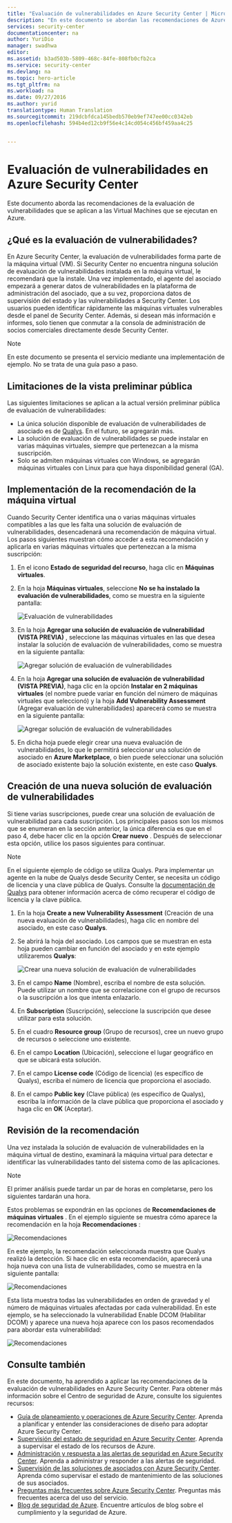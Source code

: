 ```yaml
---
title: "Evaluación de vulnerabilidades en Azure Security Center | Microsoft Docs"
description: "En este documento se abordan las recomendaciones de Azure Security Center que le ayudan a proteger las máquinas virtuales mediante la instalación de una solución de evaluación de vulnerabilidades."
services: security-center
documentationcenter: na
author: YuriDio
manager: swadhwa
editor: 
ms.assetid: b3ad503b-5809-468c-84fe-808fb0cfb2ca
ms.service: security-center
ms.devlang: na
ms.topic: hero-article
ms.tgt_pltfrm: na
ms.workload: na
ms.date: 09/27/2016
ms.author: yurid
translationtype: Human Translation
ms.sourcegitcommit: 219dcbfdca145bedb570eb9ef747ee00cc0342eb
ms.openlocfilehash: 594b4ed12cb9f56e4c14cd054c456bf459aa4c25


---
```

# <a name="vulnerability-assessment-in-azure-security-center"></a>Evaluación de vulnerabilidades en Azure Security Center
Este documento aborda las recomendaciones de la evaluación de vulnerabilidades que se aplican a las Virtual Machines que se ejecutan en Azure.

## <a name="what-is-vulnerability-assessment"></a>¿Qué es la evaluación de vulnerabilidades?
En Azure Security Center, la evaluación de vulnerabilidades forma parte de la máquina virtual (VM). Si Security Center no encuentra ninguna solución de evaluación de vulnerabilidades instalada en la máquina virtual, le recomendará que la instale. Una vez implementado, el agente del asociado empezará a generar datos de vulnerabilidades en la plataforma de administración del asociado, que a su vez, proporciona datos de supervisión del estado y las vulnerabilidades a Security Center. Los usuarios pueden identificar rápidamente las máquinas virtuales vulnerables desde el panel de Security Center. Además, si desean más información e informes, solo tienen que conmutar a la consola de administración de socios comerciales directamente desde Security Center.

> [!NOTE]
> En este documento se presenta el servicio mediante una implementación de ejemplo. No se trata de una guía paso a paso.
> 
> 

## <a name="public-preview-limitations"></a>Limitaciones de la vista preliminar pública
Las siguientes limitaciones se aplican a la actual versión preliminar pública de evaluación de vulnerabilidades:

* La única solución disponible de evaluación de vulnerabilidades de asociado es de [Qualys](https://www.qualys.com/lp/azure). En el futuro, se agregarán más.
* La solución de evaluación de vulnerabilidades se puede instalar en varias máquinas virtuales, siempre que pertenezcan a la misma suscripción.
* Solo se admiten máquinas virtuales con Windows, se agregarán máquinas virtuales con Linux para que haya disponibilidad general (GA).

## <a name="implement-virtual-machine-recommendation"></a>Implementación de la recomendación de la máquina virtual
Cuando Security Center identifica una o varias máquinas virtuales compatibles a las que les falta una solución de evaluación de vulnerabilidades, desencadenará una recomendación de máquina virtual. Los pasos siguientes muestran cómo acceder a esta recomendación y aplicarla en varias máquinas virtuales que pertenezcan a la misma suscripción:

1. En el icono **Estado de seguridad del recurso**, haga clic en **Máquinas virtuales**.
2. En la hoja **Máquinas virtuales**, seleccione **No se ha instalado la evaluación de vulnerabilidades**, como se muestra en la siguiente pantalla:
   
    ![Evaluación de vulnerabilidades](./media/security-center-vulnerability-assessment-recommendations/security-center-vulnerability-assessment-fig1.png)
3. En la hoja **Agregar una solución de evaluación de vulnerabilidad (VISTA PREVIA)** , seleccione las máquinas virtuales en las que desea instalar la solución de evaluación de vulnerabilidades, como se muestra en la siguiente pantalla:
   
    ![Agregar solución de evaluación de vulnerabilidades](./media/security-center-vulnerability-assessment-recommendations/security-center-vulnerability-assessment-fig2.png)
4. En la hoja **Agregar una solución de evaluación de vulnerabilidad (VISTA PREVIA)**, haga clic en la opción **Instalar en 2 máquinas virtuales** (el nombre puede variar en función del número de máquinas virtuales que seleccionó) y la hoja **Add Vulnerability Assessment** (Agregar evaluación de vulnerabilidades) aparecerá como se muestra en la siguiente pantalla:
   
    ![Agregar solución de evaluación de vulnerabilidades](./media/security-center-vulnerability-assessment-recommendations/security-center-vulnerability-assessment-fig3.png)
5. En dicha hoja puede elegir crear una nueva evaluación de vulnerabilidades, lo que le permitirá seleccionar una solución de asociado en **Azure Marketplace**, o bien puede seleccionar una solución de asociado existente bajo la solución existente, en este caso **Qualys**.

## <a name="create-a-new-vulnerability-assessment-solution"></a>Creación de una nueva solución de evaluación de vulnerabilidades
Si tiene varias suscripciones, puede crear una solución de evaluación de vulnerabilidad para cada suscripción. Los principales pasos son los mismos que se enumeran en la sección anterior, la única diferencia es que en el paso 4, debe hacer clic en la opción **Crear nuevo** . Después de seleccionar esta opción, utilice los pasos siguientes para continuar.

> [!NOTE]
> En el siguiente ejemplo de código se utiliza Qualys. Para implementar un agente en la nube de Qualys desde Security Center, se necesita un código de licencia y una clave pública de Qualys. Consulte la [documentación de Qualys](https://community.qualys.com/docs/DOC-5823-deploying-qualys-cloud-agents-from-microsoft-azure-security-center) para obtener información acerca de cómo recuperar el código de licencia y la clave pública.
> 
> 

1. En la hoja **Create a new Vulnerability Assessment** (Creación de una nueva evaluación de vulnerabilidades), haga clic en nombre del asociado, en este caso **Qualys**.
2. Se abrirá la hoja del asociado. Los campos que se muestran en esta hoja pueden cambiar en función del asociado y en este ejemplo utilizaremos **Qualys**:
   
    ![Crear una nueva solución de evaluación de vulnerabilidades](./media/security-center-vulnerability-assessment-recommendations/security-center-vulnerability-assessment-fig7.png)
3. En el campo **Name** (Nombre), escriba el nombre de esta solución. Puede utilizar un nombre que se correlacione con el grupo de recursos o la suscripción a los que intenta enlazarlo.
4. En **Subscription** (Suscripción), seleccione la suscripción que desee utilizar para esta solución.
5. En el cuadro **Resource group** (Grupo de recursos), cree un nuevo grupo de recursos o seleccione uno existente.
6. En el campo **Location** (Ubicación), seleccione el lugar geográfico en que se ubicará esta solución.
7. En el campo **License code** (Código de licencia) (es específico de Qualys), escriba el número de licencia que proporciona el asociado.
8. En el campo **Public key** (Clave pública) (es específico de Qualys), escriba la información de la clave pública que proporciona el asociado y haga clic en **OK** (Aceptar).

## <a name="review-recommendation"></a>Revisión de la recomendación
Una vez instalada la solución de evaluación de vulnerabilidades en la máquina virtual de destino, examinará la máquina virtual para detectar e identificar las vulnerabilidades tanto del sistema como de las aplicaciones.

> [!NOTE]
> El primer análisis puede tardar un par de horas en completarse, pero los siguientes tardarán una hora.
> 
> 

Estos problemas se expondrán en las opciones de **Recomendaciones de máquinas virtuales** . En el ejemplo siguiente se muestra cómo aparece la recomendación en la hoja **Recomendaciones** :

![Recomendaciones](./media/security-center-vulnerability-assessment-recommendations/security-center-vulnerability-assessment-fig4.png)

En este ejemplo, la recomendación seleccionada muestra que Qualys realizó la detección. Si hace clic en esta recomendación, aparecerá una hoja nueva con una lista de vulnerabilidades, como se muestra en la siguiente pantalla:

![Recomendaciones](./media/security-center-vulnerability-assessment-recommendations/security-center-vulnerability-assessment-fig5.png)

Esta lista muestra todas las vulnerabilidades en orden de gravedad y el número de máquinas virtuales afectadas por cada vulnerabilidad. En este ejemplo, se ha seleccionado la vulnerabilidad Enable DCOM (Habilitar DCOM) y aparece una nueva hoja aparece con los pasos recomendados para abordar esta vulnerabilidad:

![Recomendaciones](./media/security-center-vulnerability-assessment-recommendations/security-center-vulnerability-assessment-fig6.png)

## <a name="see-also"></a>Consulte también
En este documento, ha aprendido a aplicar las recomendaciones de la evaluación de vulnerabilidades en Azure Security Center. Para obtener más información sobre el Centro de seguridad de Azure, consulte los siguientes recursos:

* [Guía de planeamiento y operaciones de Azure Security Center](security-center-planning-and-operations-guide.md). Aprenda a planificar y entender las consideraciones de diseño para adoptar Azure Security Center.
* [Supervisión del estado de seguridad en Azure Security Center](security-center-monitoring.md). Aprenda a supervisar el estado de los recursos de Azure.
* [Administración y respuesta a las alertas de seguridad en Azure Security Center](security-center-managing-and-responding-alerts.md). Aprenda a administrar y responder a las alertas de seguridad.
* [Supervisión de las soluciones de asociados con Azure Security Center](security-center-partner-solutions.md). Aprenda cómo supervisar el estado de mantenimiento de las soluciones de sus asociados.
* [Preguntas más frecuentes sobre Azure Security Center](security-center-faq.md). Preguntas más frecuentes acerca del uso del servicio.
* [Blog de seguridad de Azure](http://blogs.msdn.com/b/azuresecurity/). Encuentre artículos de blog sobre el cumplimiento y la seguridad de Azure.




<!---HONumber=Nov16_HO2-->


